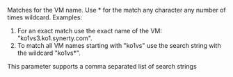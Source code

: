Matches for the VM name.
Use * for the match any character any number of times wildcard.
Examples:
1. For an exact match use the exact name of the VM: "ko1vs3.ko1.synerty.com".
2. To match all VM names starting with "ko1vs" use the search string with the wildcard "ko1vs*".

This parameter supports a comma separated list of search strings